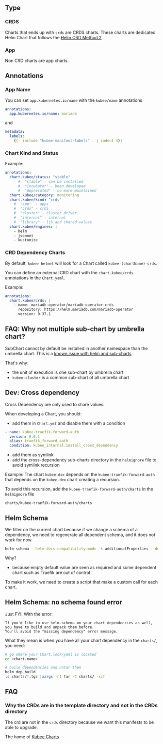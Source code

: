 

## Type

### CRDS

Charts that ends up with `crds` are CRDS charts.
These charts are dedicated Helm Chart
that follows the [Helm CRD Method 2](https://helm.sh/docs/chart_best_practices/custom_resource_definitions/#method-2-separate-charts).

### App

Non CRD charts are app charts.

## Annotations

### App Name

You can set `app.kubernetes.io/name` with the `kubee/name` annotations.
```yaml
annotations:
  app.kubernetes.io/name: mariadb
```
and 
```yaml
metadata:
  labels:
    {{- include "kubee-manifest-labels" . | indent 4}}
```

### Chart Kind and Status

Example:
```yaml
annotations:
  chart.kubee/status: "stable"
      #  "stable" - can be installed
      #  "incubator" - been developed
      #  "deprecated" - no more maintained
  chart.kubee/category: monitoring
  chart.kubee/kind: "crds"
    #  "app"  - apps
    #  "crds" - crds
    #  "cluster" - cluster driver
    #  "internal" - internal
    #  "library" - lib and shared values
  chart.kubee/engines: |
    - helm 
    - jsonnet
    - kustomize
```



### CRD Dependency Charts

By default, `kubee helmet` will look for a Chart called `kubee-(chartName)-crds`.

You can define an external CRD chart with the `chart.kubee/crds` annotations in the `Chart.yaml`.

Example:
```yaml
annotations:
  chart.kubee/crds: |
    - name: mariadb-operator/mariadb-operator-crds
      repository: https://helm.mariadb.com/mariadb-operator
      version: 0.37.1
```


## FAQ: Why not multiple sub-chart by umbrella chart?

SubChart cannot by default be installed in another namespace than the umbrella chart.
This is a [known issue with helm and sub-charts](https://github.com/helm/helm/issues/5358)

That's why:
* the unit of execution is one sub-chart by umbrella chart
* `kubee-cluster` is a common sub-chart of all umbrella chart


## Dev: Cross dependency

Cross Dependency are only used to share values.

When developing a Chart, you should:
* add them in `Chart.yml` and disable them with a condition
```yaml
- name: kubee-traefik-forward-auth
  version: 0.0.1
  alias: traefik_forward_auth
  condition: kubee_internal.install_cross_dependency
```
* add them as symlink
* add the cross-dependency sub-charts directory in the `helmignore` file to avoid symlink recursion

Example: The chart `kubee-dex` depends on the `kubee-traefik-forward-auth` that depends on the `kubee-dex` chart
creating a recursion.

To avoid this recursion, add the `kubee-traefik-forward-auth/charts` in the `helmignore` file
```ignore
charts/kubee-traefik-forward-auth/charts
```

## Helm Schema

We filter on the current chart
because if we change a schema of a dependency, 
we need to regenerate all dependent schema,
and it does not work for now.
```bash
helm schema --helm-docs-compatibility-mode -k additionalProperties --dependencies-filter kubee-mailpit
```
Why?
* because empty default value are seen as required and some dependent chart such as Traefik are out of control

To make it work, we need to create a script that make a custom call for each chart.

## Helm Schema: no schema found error

Just FYI.
With the error:
```
If you'd like to use helm-schema on your chart dependencies as well, you have to build and unpack them before.
You'll avoid the "missing dependency" error message.
```

What they mean is when you have all your chart dependency in the `charts/`, you need:
```bash
# go where your Chart.lock/yaml is located
cd <chart-name>

# build dependencies and untar them
helm dep build
ls charts/*.tgz |xargs -n1 tar -C charts/ -xzf
```


## FAQ

### Why the CRDs are in the template directory and not in the CRDs directory

The crd are not in the `crds` directory
because we want this manifests to be able to upgrade.

The home of [Kubee Charts](../../docs/site/kubee-helmet-chart.md)